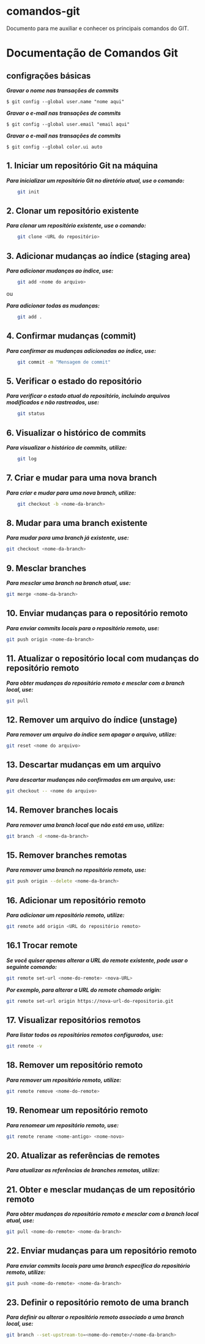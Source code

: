 # comandos-git
Documento para me auxiliar e conhecer os principais comandos do GIT.

# Documentação de Comandos Git

## configrações básicas

***Gravar o nome nas transações de commits***

    $ git config --global user.name "nome aqui"

***Gravar o e-mail nas transações de commits***

    $ git config --global user.email "email aqui"

***Gravar o e-mail nas transações de commits***

    $ git config --global color.ui auto

## 1. Iniciar um repositório Git na máquina

***Para inicializar um repositório Git no diretório atual, use o comando:***

```bash 
    git init
```

## 2. Clonar um repositório existente
***Para clonar um repositório existente, use o comando:***
    
```bash
    git clone <URL do repositório>
```

## 3. Adicionar mudanças ao índice (staging area)
***Para adicionar mudanças ao índice, use:***

```bash
    git add <nome do arquivo>
```
ou

***Para adicionar todas as mudanças:***

```bash
    git add .
```

## 4. Confirmar mudanças (commit)
***Para confirmar as mudanças adicionadas ao índice, use:***

```bash
    git commit -m "Mensagem de commit"
```

## 5. Verificar o estado do repositório
***Para verificar o estado atual do repositório, incluindo arquivos modificados e não rastreados, use:***

```bash
    git status
```

## 6. Visualizar o histórico de commits
***Para visualizar o histórico de commits, utilize:***
    
```bash
    git log
```

## 7. Criar e mudar para uma nova branch
***Para criar e mudar para uma nova branch, utilize:***
```bash
    git checkout -b <nome-da-branch>
```

## 8. Mudar para uma branch existente
***Para mudar para uma branch já existente, use:***
```bash
git checkout <nome-da-branch>
```

## 9. Mesclar branches
***Para mesclar uma branch na branch atual, use:***
```bash
git merge <nome-da-branch>
```

## 10. Enviar mudanças para o repositório remoto
***Para enviar commits locais para o repositório remoto, use:***
```bash
git push origin <nome-da-branch>
```

## 11. Atualizar o repositório local com mudanças do repositório remoto
***Para obter mudanças do repositório remoto e mesclar com a branch local, use:***
```bash
git pull
```

## 12. Remover um arquivo do índice (unstage)
***Para remover um arquivo do índice sem apagar o arquivo, utilize:***
```bash
git reset <nome do arquivo>
```

## 13. Descartar mudanças em um arquivo
***Para descartar mudanças não confirmadas em um arquivo, use:***
```bash
git checkout -- <nome do arquivo>
```

## 14. Remover branches locais
***Para remover uma branch local que não está em uso, utilize:***
```bash
git branch -d <nome-da-branch>
```

## 15. Remover branches remotas
***Para remover uma branch no repositório remoto, use:***
```bash
git push origin --delete <nome-da-branch>
```

## 16. Adicionar um repositório remoto
***Para adicionar um repositório remoto, utilize:***
```bash
git remote add origin <URL do repositório remoto>
```

## 16.1 Trocar remote
***Se você quiser apenas alterar a URL do remote existente, pode usar o seguinte comando:***
```bash
git remote set-url <nome-do-remote> <nova-URL>
```

***Por exemplo, para alterar a URL do remote chamado origin:***
```bash
git remote set-url origin https://nova-url-do-repositorio.git
```

## 17. Visualizar repositórios remotos
***Para listar todos os repositórios remotos configurados, use:***
```bash
git remote -v
```

## 18. Remover um repositório remoto
***Para remover um repositório remoto, utilize:***
```bash
git remote remove <nome-do-remote>
```

## 19. Renomear um repositório remoto
***Para renomear um repositório remoto, use:***
```bash
git remote rename <nome-antigo> <nome-novo>
```

## 20. Atualizar as referências de remotes
***Para atualizar as referências de branches remotas, utilize:***

## 21. Obter e mesclar mudanças de um repositório remoto
***Para obter mudanças do repositório remoto e mesclar com a branch local atual, use:***
```bash
git pull <nome-do-remote> <nome-da-branch>
```

## 22. Enviar mudanças para um repositório remoto
***Para enviar commits locais para uma branch específica do repositório remoto, utilize:***
```bash
git push <nome-do-remote> <nome-da-branch>
```

## 23. Definir o repositório remoto de uma branch
***Para definir ou alterar o repositório remoto associado a uma branch local, use:***
```bash
git branch --set-upstream-to=<nome-do-remote>/<nome-da-branch>
```


